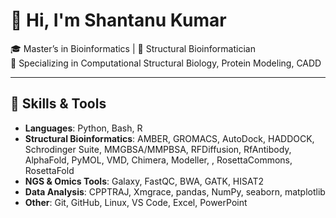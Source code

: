 # 👋 Hi, I'm Shantanu Kumar

🎓 Master’s in Bioinformatics | 🧬 Structural Bioinformatician  
🔬 Specializing in Computational Structural Biology, Protein Modeling, CADD

---

## 🧠 Skills & Tools

- **Languages**: Python, Bash, R 
- **Structural Bioinformatics**: AMBER, GROMACS, AutoDock, HADDOCK, Schrodinger Suite, MMGBSA/MMPBSA,
   RFDiffusion, RfAntibody, AlphaFold, PyMOL, VMD, Chimera, Modeller, , RosettaCommons, RosettaFold
- **NGS & Omics Tools**: Galaxy, FastQC, BWA, GATK, HISAT2
- **Data Analysis**: CPPTRAJ, Xmgrace, pandas, NumPy, seaborn, matplotlib
- **Other**: Git, GitHub, Linux, VS Code, Excel, PowerPoint
